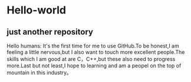 # Hello-world
just another repository
--------------------
Hello humans:
  It's the first time for me to use GitHub.To be honest,I am feeling a little nervous,but I also want to touch more excellent
people.The skills which I am  good at are C，C++,but these  also need to progress more.Last but not least,I hope to learning and am a peopel on the top of mountain in this industry。   
